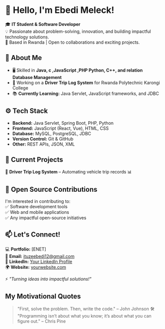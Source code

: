 # 👋 Hello, I'm Ebedi Meleck!  

🎓 **IT Student & Software Developer**  
💡 Passionate about problem-solving, innovation, and building impactful technology solutions.  
📍 Based in Rwanda | Open to collaborations and exciting projects.  

## 🚀 About Me  
- 🖥️ Skilled in **Java, c ,JavaScript ,PHP Python, C++, and relation Database Management**  
- 🔧 Working on a **Driver Trip Log System** for Rwanda Polytechnic Karongi College
- 📚 **Currently Learning:** Java Servlet, JavaScript frameworks, and JDBC 

## ⚙️ Tech Stack  
- **Backend:** Java Servlet, Spring Boot, PHP, Python  
- **Frontend:** JavaScript (React, Vue), HTML, CSS  
- **Database:** MySQL, PostgreSQL, JDBC  
- **Version Control:** Git & GitHub  
- **Other:** REST APIs, JSON, XML 


## 📌 Current Projects  
🔹 **Driver Trip Log System** – Automating vehicle trip records 📊  

## 🤝 Open Source Contributions  
I'm interested in contributing to:  
✅ Software development tools    
✅ Web and mobile applications  
✅ Any impactful open-source initiatives 

## 📫 Let's Connect!  
💻 **Portfolio:** [ENET]  
📧 **Email:** ituzeebedi12@gmail.com  
🔗 **LinkedIn:** [Your LinkedIn Profile](https://www.linkedin.com/in/ituze-agacyo-ebed-meleck-65a13b2b7/)   
🌍 **Website:** [yourwebsite.com](https://yourwebsite.com)  

⚡ *"Turning ideas into impactful solutions!"*  
## My  Motivational Quotes
>  "First, solve the problem. Then, write the code." – John Johnson
> 🛠 "Programming isn’t about what you know; it’s about what you can figure out." – Chris Pine


